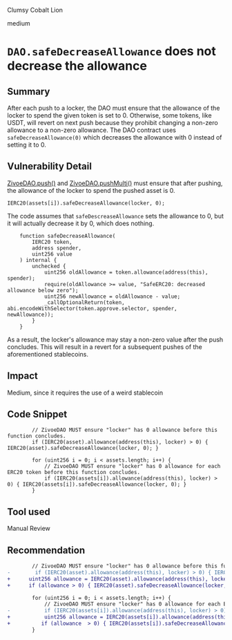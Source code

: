 Clumsy Cobalt Lion

medium

# `DAO.safeDecreaseAllowance` does not decrease the allowance

## Summary
After each push to a locker, the DAO must ensure that the allowance of the locker to spend the given token is set to 0. Otherwise, some tokens, like USDT, will revert on next push because they prohibit changing a non-zero allowance to a non-zero allowance. The DAO contract uses `safeDecreaseAllowance(0)` which decreases the allowance with 0 instead of setting it to 0.

## Vulnerability Detail
[ZivoeDAO.push()](https://github.com/sherlock-audit/2024-03-zivoe/blob/d4111645b19a1ad3ccc899bea073b6f19be04ccd/zivoe-core-foundry/src/ZivoeDAO.sol#L246) and [ZivoeDAO.pushMulti()](https://github.com/sherlock-audit/2024-03-zivoe/blob/d4111645b19a1ad3ccc899bea073b6f19be04ccd/zivoe-core-foundry/src/ZivoeDAO.sol#L299) must ensure that after pushing, the allowance of the locker to spend the pushed asset is 0. 

```solidity
IERC20(assets[i]).safeDecreaseAllowance(locker, 0);
```
The code assumes that `safeDescreaseAllowance` sets the allowance to 0, but it will actually decrease it by 0, which does nothing.
```solidity
    function safeDecreaseAllowance(
        IERC20 token,
        address spender,
        uint256 value
    ) internal {
        unchecked {
            uint256 oldAllowance = token.allowance(address(this), spender);
            require(oldAllowance >= value, "SafeERC20: decreased allowance below zero");
            uint256 newAllowance = oldAllowance - value;
            _callOptionalReturn(token, abi.encodeWithSelector(token.approve.selector, spender, newAllowance));
        }
    }
```

As a result, the locker's allowance may stay a non-zero value after the push concludes. This will result in a revert for a subsequent pushes of the aforementioned stablecoins.

## Impact
Medium, since it requires the use of a weird stablecoin
## Code Snippet
```solidity
        // ZivoeDAO MUST ensure "locker" has 0 allowance before this function concludes.
        if (IERC20(asset).allowance(address(this), locker) > 0) { IERC20(asset).safeDecreaseAllowance(locker, 0); }
```
```solidity
        for (uint256 i = 0; i < assets.length; i++) {
            // ZivoeDAO MUST ensure "locker" has 0 allowance for each ERC20 token before this function concludes.
            if (IERC20(assets[i]).allowance(address(this), locker) > 0) { IERC20(assets[i]).safeDecreaseAllowance(locker, 0); }
        }
```
## Tool used

Manual Review

## Recommendation
```diff
        // ZivoeDAO MUST ensure "locker" has 0 allowance before this function concludes.
-        if (IERC20(asset).allowance(address(this), locker) > 0) { IERC20(asset).safeDecreaseAllowance(locker, 0); }
+      uint256 allowance = IERC20(asset).allowance(address(this), locker);
+      if (allowance > 0) { IERC20(asset).safeDecreaseAllowance(locker, allowance); }
```
```diff
        for (uint256 i = 0; i < assets.length; i++) {
            // ZivoeDAO MUST ensure "locker" has 0 allowance for each ERC20 token before this function concludes.
-           if (IERC20(assets[i]).allowance(address(this), locker) > 0) { IERC20(assets[i]).safeDecreaseAllowance(locker, 0); }
+           uint256 allowance = IERC20(assets[i]).allowance(address(this), locker);
+          if (allowance  > 0) { IERC20(assets[i]).safeDecreaseAllowance(locker, allowance ); }
        }
```
